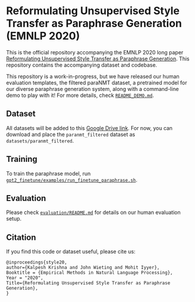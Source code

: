 # Reformulating Unsupervised Style Transfer as Paraphrase Generation (EMNLP 2020)

This is the official repository accompanying the EMNLP 2020 long paper [Reformulating Unsupervised Style Transfer as Paraphrase Generation](https://arxiv.org/abs/2010.05700). This repository contains the accompanying dataset and codebase.

This repository is a work-in-progress, but we have released our human evaluation templates, the filtered paraNMT dataset, a pretrained model for our diverse paraphrase generation system, along with a command-line demo to play with it! For more details, check [`README_DEMO.md`](README_DEMO.md).

## Dataset

All datasets will be added to this [Google Drive link](https://drive.google.com/drive/folders/12ImHH2kJKw1Vs3rDUSRytP3DZYcHdsZw?usp=sharing). For now, you can download and place the `paranmt_filtered` dataset as `datasets/paranmt_filtered`.

## Training

To train the paraphrase model, run [`gpt2_finetune/examples/run_finetune_paraphrase.sh`](gpt2_finetune/examples/run_finetune_paraphrase.sh).

## Evaluation

Please check [`evaluation/README.md`](evaluation/README.md) for details on our human evaluation setup.

## Citation

If you find this code or dataset useful, please cite us:

```
@inproceedings{style20,
author={Kalpesh Krishna and John Wieting and Mohit Iyyer},
Booktitle = {Empirical Methods in Natural Language Processing},
Year = "2020",
Title={Reformulating Unsupervised Style Transfer as Paraphrase Generation},
}
```
